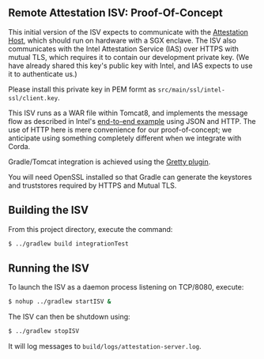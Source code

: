 Remote Attestation ISV: Proof-Of-Concept
----------------------------------------

This initial version of the ISV expects to communicate with the [Attestation Host](../host), which should run on hardware
with a SGX enclave. The ISV also communicates with the Intel Attestation Service (IAS) over HTTPS with mutual TLS, which
requires it to contain our development private key. (We have already shared this key's public key with Intel, and IAS
expects to use it to authenticate us.)

Please install this private key in PEM formt as `src/main/ssl/intel-ssl/client.key`.

This ISV runs as a WAR file within Tomcat8, and implements the message flow as described in Intel's [end-to-end example](https://software.intel.com/en-us/articles/intel-software-guard-extensions-remote-attestation-end-to-end-example)
using JSON and HTTP. The use of HTTP here is mere convenience for our proof-of-concept; we anticipate using
something completely different when we integrate with Corda.

Gradle/Tomcat integration is achieved using the [Gretty plugin](https://github.com/akhikhl/gretty).

You will need OpenSSL installed so that Gradle can generate the keystores and truststores required by HTTPS and Mutual TLS.

## Building the ISV

From this project directory, execute the command:

```bash
$ ../gradlew build integrationTest
```

## Running the ISV

To launch the ISV as a daemon process listening on TCP/8080, execute:

```bash
$ nohup ../gradlew startISV &
```

The ISV can then be shutdown using:

```bash
$ ../gradlew stopISV
```

It will log messages to `build/logs/attestation-server.log`.


